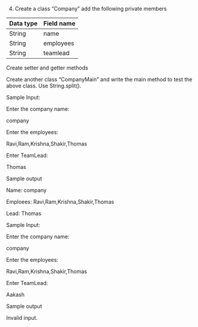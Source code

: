 4. Create a class “Company” add the following private members

| Data type  | Field name |
|------------|------------|
| String     | name       |
| String     | employees  |
| String     | teamlead   |


Create setter and getter methods

Create another class “CompanyMain” and write the main method to test the above class. Use String.split().

Sample Input:

Enter the company name:

company

Enter the employees:

Ravi,Ram,Krishna,Shakir,Thomas

Enter TeamLead:

Thomas

Sample output

Name: company

Emploees: Ravi,Ram,Krishna,Shakir,Thomas

Lead: Thomas

Sample Input:

Enter the company name:

company

Enter the employees:

Ravi,Ram,Krishna,Shakir,Thomas

Enter TeamLead:

Aakash

Sample output

Invalid input.
